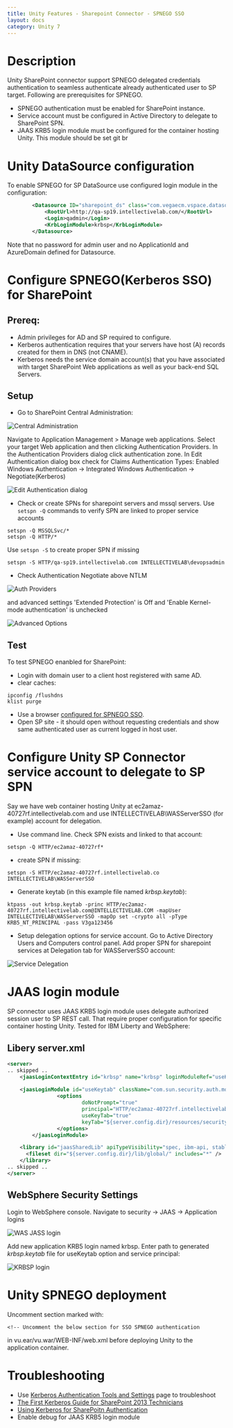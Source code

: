 ```yaml
---
title: Unity Features - Sharepoint Connector - SPNEGO SSO
layout: docs
category: Unity 7
---
```


# Description 
Unity SharePoint connector support SPNEGO delegated credentials authentication to seamless authenticate already authenticated user to SP target.
Following are prerequisites for SPNEGO.    
- SPNEGO authentication must be enabled for SharePoint instance.
- Service account must be configured in Active Directory to delegate to SharePoint SPN. 
- JAAS KRB5 login module must be configured for the container hosting Unity. This module should be set git br

# Unity DataSource configuration
To enable SPNEGO for SP DataSource use configured login module in the configuration:
 
```xml
        <Datasource ID="sharepoint_ds" class="com.vegaecm.vspace.datasources.SharepointDatasource">
            <RootUrl>http://qa-sp19.intellectivelab.com/</RootUrl>
            <Login>qadmin</Login>
            <KrbLoginModule>krbsp</KrbLoginModule>
        </Datasource>
```

Note that no password for admin user and no ApplicationId and AzureDomain defined for Datasource.

# Configure SPNEGO(Kerberos SSO) for SharePoint
## Prereq:
 - Admin privileges for AD and SP required to configure. 
 - Kerberos authentication requires that your servers have host (A) records created for them in DNS (not CNAME).
 - Kerberos needs the service domain account(s) that you have associated with target SharePoint Web applications as well as your back-end SQL Servers.

## Setup
- Go to SharePoint Central Administration: 

![Central Administration](spnego/images/sp_admin.png)
 
Navigate to Application Management > Manage web applications.
Select your target Web application and then clicking Authentication Providers. 
In the Authentication Providers dialog click authentication zone.
In Edit Authentication dialog box check for Claims Authentication Types: Enabled Windows Authentication -> Integrated Windows Authentication -> Negotiate(Kerberos)

![Edit Authentication dialog](spnego/images/sp_auth_providers.png)

- Check or create SPNs for sharepoint servers and mssql servers. 
Use ```setspn -Q``` commands to verify SPN are linked to proper service accounts 
 ```shell script
 setspn -Q MSSQLSvc/* 
 setspn -Q HTTP/*
 ```
Use ```setspn -S``` to create proper SPN if missing 
```shell script
setspn -S HTTP/qa-sp19.intellectivelab.com INTELLECTIVELAB\devopsadmin 
```

- Check Authentication Negotiate above NTLM 

![Auth Providers](spnego/images/sp_auth_negotiate_above_ntlm.png)

and advanced settings 'Extended Protection' is Off and  'Enable Kernel-mode authentication' is unchecked

![Advanced Options](spnego/images/sp_auth_advanced.png)        

## Test
To test SPNEGO enanbled for SharePoint:
- Login with domain user to a client host registered with same AD.
- clear caches:
```
ipconfig /flushdns
klist purge
```  
- Use a browser [configured for SPNEGO SSO](https://docs.cloudera.com/documentation/enterprise/latest/topics/cdh_sg_browser_access_kerberos_protected_url.html).
- Open SP site - it should open without requesting credentials and show same authenticated user as current logged in host user.
 
# Configure Unity SP Connector service account to delegate to SP SPN
Say we have web container hosting Unity at ec2amaz-40727rf.intellectivelab.com and use INTELLECTIVELAB\WASServerSSO (for example) account for delegation.  
- Use command line. Check SPN exists and linked to that account:

```shell script
setspn -Q HTTP/ec2amaz-40727rf*
```

- create SPN if missing:

```shell script
setspn -S HTTP/ec2amaz-40727rf.intellectivelab.co INTELLECTIVELAB\WASServerSSO
```

- Generate keytab (in this example file named *krbsp.keytab*):
```shell script
ktpass -out krbsp.keytab -princ HTTP/ec2amaz-40727rf.intellectivelab.com@INTELLECTIVELAB.COM -mapUser INTELLECTIVELAB\WASServerSSO -mapOp set -crypto all -pType KRB5_NT_PRINCIPAL -pass V3ga123456
```

- Setup delegation options for service account. Go to Active Directory Users and Computers control panel. Add proper SPN for sharepoint services at Delegation tab for WASServerSSO account:

![Service Delegation](spnego/images/sp_account_delegation.png)


# JAAS login module
SP connector uses JAAS KRB5 login module uses delegate authorized session user to SP REST call. That require proper configuration for specific container hosting Unity. Tested for IBM Liberty and WebSphere:  

## Libery server.xml
```xml
<server>
.. skipped ..
	<jaasLoginContextEntry id="krbsp" name="krbsp" loginModuleRef="useKeytab" />
	
	<jaasLoginModule id="useKeytab" className="com.sun.security.auth.module.Krb5LoginModule" controlFlag="REQUIRED" libraryRef="jaasSharedLib">
                <options 
                        doNotPrompt="true"
                        principal="HTTP/ec2amaz-40727rf.intellectivelab.com@INTELLECTIVELAB.COM"
						useKeyTab="true"
                        keyTab="${server.config.dir}/resources/security/kerberos/krbsp.keytab">
                </options>
        </jaasLoginModule>

    <library id="jaasSharedLib" apiTypeVisibility="spec, ibm-api, stable, api">
      <fileset dir="${server.config.dir}/lib/global/" includes="*" />
    </library>
.. skipped ..
</server>
```
## WebSphere Security Settings
Login to WebSphere console. Navigate to security -> JAAS -> Application logins

![WAS JASS login](spnego/images/sp_was_jaas_logins.png)

Add new application KRB5 login named krbsp. Enter path to generated *krbsp.keytab* file for useKeytab option and service principal:

![KRBSP login](spnego/images/sp_was_jaas_krbsp.png)

# Unity SPNEGO deployment
Uncomment section marked with:  

``` <!-- Uncomment the below section for SSO SPNEGO authentication ```

in vu.ear/vu.war/WEB-INF/web.xml before deploying Unity to the application container.

# Troubleshooting
- Use [Kerberos Authentication Tools and Settings](https://docs.microsoft.com/en-us/previous-versions/windows/it-pro/windows-server-2003/cc738673(v%3dws.10)) page to troubleshoot
- [The First Kerberos Guide for SharePoint 2013 Technicians](http://blog.blksthl.com/2012/09/26/the-first-kerberos-guide-for-sharepoint-2013-technicians/)
- [Using Kerberos for SharePoitn Authentication](http://technet.microsoft.com/en-us/magazine/ee914605.aspx)  
- Enable debug for JAAS KRB5 login module
    